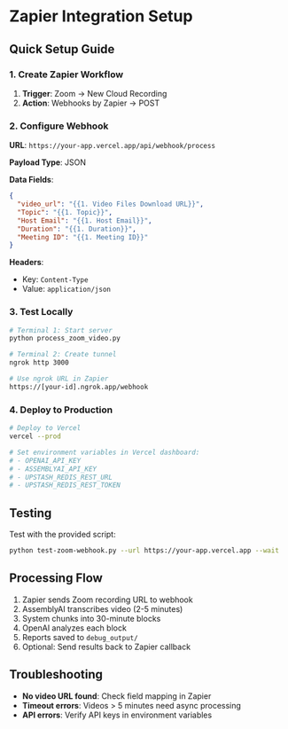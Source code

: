 # Zapier Integration Setup

## Quick Setup Guide

### 1. Create Zapier Workflow

1. **Trigger**: Zoom → New Cloud Recording
2. **Action**: Webhooks by Zapier → POST

### 2. Configure Webhook

**URL**: `https://your-app.vercel.app/api/webhook/process`

**Payload Type**: JSON

**Data Fields**:
```json
{
  "video_url": "{{1. Video Files Download URL}}",
  "Topic": "{{1. Topic}}",
  "Host Email": "{{1. Host Email}}",
  "Duration": "{{1. Duration}}",
  "Meeting ID": "{{1. Meeting ID}}"
}
```

**Headers**:
- Key: `Content-Type`
- Value: `application/json`

### 3. Test Locally

```bash
# Terminal 1: Start server
python process_zoom_video.py

# Terminal 2: Create tunnel
ngrok http 3000

# Use ngrok URL in Zapier
https://[your-id].ngrok.app/webhook
```

### 4. Deploy to Production

```bash
# Deploy to Vercel
vercel --prod

# Set environment variables in Vercel dashboard:
# - OPENAI_API_KEY
# - ASSEMBLYAI_API_KEY
# - UPSTASH_REDIS_REST_URL
# - UPSTASH_REDIS_REST_TOKEN
```

## Testing

Test with the provided script:
```bash
python test-zoom-webhook.py --url https://your-app.vercel.app --wait
```

## Processing Flow

1. Zapier sends Zoom recording URL to webhook
2. AssemblyAI transcribes video (2-5 minutes)
3. System chunks into 30-minute blocks
4. OpenAI analyzes each block
5. Reports saved to `debug_output/`
6. Optional: Send results back to Zapier callback

## Troubleshooting

- **No video URL found**: Check field mapping in Zapier
- **Timeout errors**: Videos > 5 minutes need async processing
- **API errors**: Verify API keys in environment variables